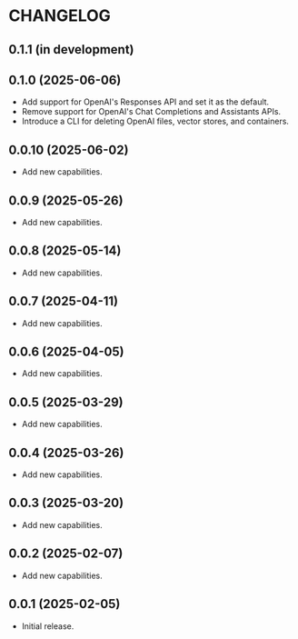 # CHANGELOG

## 0.1.1 (in development)

## 0.1.0 (2025-06-06)
* Add support for OpenAI's Responses API and set it as the default.
* Remove support for OpenAI's Chat Completions and Assistants APIs.
* Introduce a CLI for deleting OpenAI files, vector stores, and containers.

## 0.0.10 (2025-06-02)
* Add new capabilities.

## 0.0.9 (2025-05-26)
* Add new capabilities.

## 0.0.8 (2025-05-14)
* Add new capabilities.

## 0.0.7 (2025-04-11)
* Add new capabilities.

## 0.0.6 (2025-04-05)
* Add new capabilities.

## 0.0.5 (2025-03-29)
* Add new capabilities.

## 0.0.4 (2025-03-26)
* Add new capabilities.

## 0.0.3 (2025-03-20)
* Add new capabilities.

## 0.0.2 (2025-02-07)
* Add new capabilities.

## 0.0.1 (2025-02-05)
* Initial release.